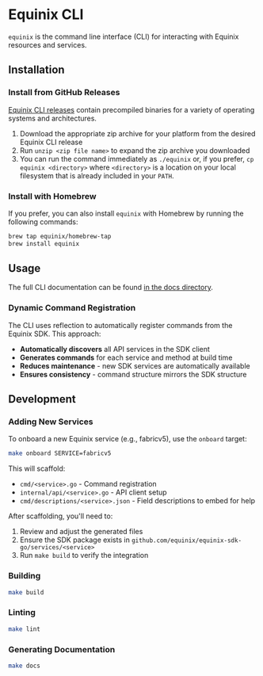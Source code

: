 # Equinix CLI

`equinix` is the command line interface (CLI) for interacting with Equinix resources and services.

## Installation

### Install from GitHub Releases

[Equinix CLI releases](https://github.com/equinix/cli/releases/latest) contain precompiled binaries for a variety of operating systems and architectures.

1. Download the appropriate zip archive for your platform from the desired Equinix CLI release
2. Run `unzip <zip file name>` to expand the zip archive you downloaded
3. You can run the command immediately as `./equinix` or, if you prefer, `cp equinix <directory>` where `<directory>` is a location on your local filesystem that is already included in your `PATH`.

### Install with Homebrew

If you prefer, you can also install `equinix` with Homebrew by running the following commands:

```sh
brew tap equinix/homebrew-tap
brew install equinix
```

## Usage

The full CLI documentation can be found [in the docs directory](docs/equinix.md).

### Dynamic Command Registration

The CLI uses reflection to automatically register commands from the Equinix SDK. This approach:

- **Automatically discovers** all API services in the SDK client
- **Generates commands** for each service and method at build time
- **Reduces maintenance** - new SDK services are automatically available
- **Ensures consistency** - command structure mirrors the SDK structure

## Development

### Adding New Services

To onboard a new Equinix service (e.g., fabricv5), use the `onboard` target:

```sh
make onboard SERVICE=fabricv5
```

This will scaffold:
- `cmd/<service>.go` - Command registration
- `internal/api/<service>.go` - API client setup
- `cmd/descriptions/<service>.json` - Field descriptions to embed for help

After scaffolding, you'll need to:
1. Review and adjust the generated files
2. Ensure the SDK package exists in `github.com/equinix/equinix-sdk-go/services/<service>`
3. Run `make build` to verify the integration

### Building

```sh
make build
```

### Linting

```sh
make lint
```

### Generating Documentation

```sh
make docs
```
